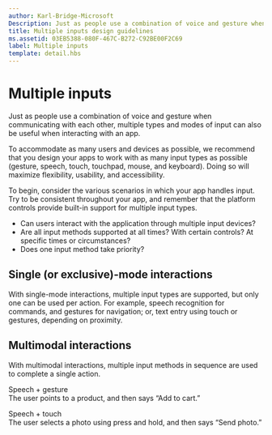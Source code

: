 ```yaml
---
author: Karl-Bridge-Microsoft
Description: Just as people use a combination of voice and gesture when communicating with each other, multiple types and modes of input can also be useful when interacting with an app.
title: Multiple inputs design guidelines
ms.assetid: 03EB5388-080F-467C-B272-C92BE00F2C69
label: Multiple inputs
template: detail.hbs
---
```


# Multiple inputs

Just as people use a combination of voice and gesture when communicating with each other, multiple types and modes of input can also be useful when interacting with an app.


To accommodate as many users and devices as possible, we recommend that you design your apps to work with as many input types as possible (gesture, speech, touch, touchpad, mouse, and keyboard). Doing so will maximize flexibility, usability, and accessibility.

To begin, consider the various scenarios in which your app handles input. Try to be consistent throughout your app, and remember that the platform controls provide built-in support for multiple input types.

-   Can users interact with the application through multiple input devices?
-   Are all input methods supported at all times? With certain controls? At specific times or circumstances?
-   Does one input method take priority?

## <span id="Single__or_exclusive_-mode_interactions_"></span><span id="single__or_exclusive_-mode_interactions_"></span><span id="SINGLE__OR_EXCLUSIVE_-MODE_INTERACTIONS_"></span>Single (or exclusive)-mode interactions


With single-mode interactions, multiple input types are supported, but only one can be used per action. For example, speech recognition for commands, and gestures for navigation; or, text entry using touch or gestures, depending on proximity.

## <span id="Multimodal_interactions"></span><span id="multimodal_interactions"></span><span id="MULTIMODAL_INTERACTIONS"></span>Multimodal interactions


With multimodal interactions, multiple input methods in sequence are used to complete a single action.

<span id="Speech___gesture"></span><span id="speech___gesture"></span><span id="SPEECH___GESTURE"></span>Speech + gesture  
The user points to a product, and then says “Add to cart.”

<span id="Speech___touch"></span><span id="speech___touch"></span><span id="SPEECH___TOUCH"></span>Speech + touch  
The user selects a photo using press and hold, and then says “Send photo.”





<!--HONumber=Jun16_HO3-->



